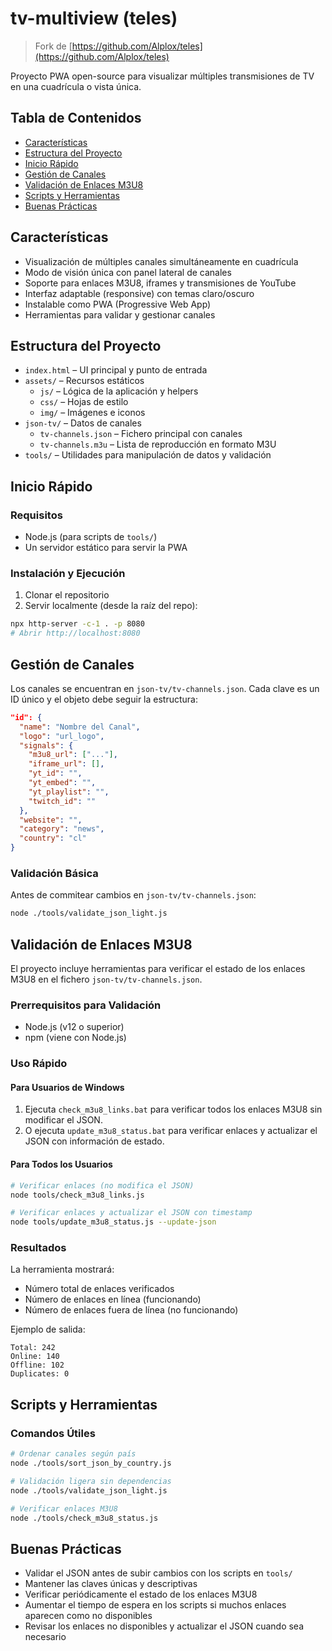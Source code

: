 # tv-multiview (teles)

> Fork de [https://github.com/Alplox/teles](https://github.com/Alplox/teles)

Proyecto PWA open-source para visualizar múltiples transmisiones de TV en una cuadrícula o vista única.

## Tabla de Contenidos

- [Características](#características)
- [Estructura del Proyecto](#estructura-del-proyecto)
- [Inicio Rápido](#inicio-rápido)
- [Gestión de Canales](#gestión-de-canales)
- [Validación de Enlaces M3U8](#validación-de-enlaces-m3u8)
- [Scripts y Herramientas](#scripts-y-herramientas)
- [Buenas Prácticas](#buenas-prácticas)

## Características

- Visualización de múltiples canales simultáneamente en cuadrícula
- Modo de visión única con panel lateral de canales
- Soporte para enlaces M3U8, iframes y transmisiones de YouTube
- Interfaz adaptable (responsive) con temas claro/oscuro
- Instalable como PWA (Progressive Web App)
- Herramientas para validar y gestionar canales

## Estructura del Proyecto

- `index.html` – UI principal y punto de entrada
- `assets/` – Recursos estáticos
    - `js/` – Lógica de la aplicación y helpers
    - `css/` – Hojas de estilo
    - `img/` – Imágenes e iconos
- `json-tv/` – Datos de canales
    - `tv-channels.json` – Fichero principal con canales
    - `tv-channels.m3u` – Lista de reproducción en formato M3U
- `tools/` – Utilidades para manipulación de datos y validación

## Inicio Rápido

### Requisitos

- Node.js (para scripts de `tools/`)
- Un servidor estático para servir la PWA

### Instalación y Ejecución

1. Clonar el repositorio
2. Servir localmente (desde la raíz del repo):

```bash
npx http-server -c-1 . -p 8080
# Abrir http://localhost:8080
```

## Gestión de Canales

Los canales se encuentran en `json-tv/tv-channels.json`. Cada clave es un ID único y el objeto debe seguir la estructura:

```json
"id": {
  "name": "Nombre del Canal",
  "logo": "url_logo",
  "signals": { 
    "m3u8_url": ["..."], 
    "iframe_url": [], 
    "yt_id": "",
    "yt_embed": "",
    "yt_playlist": "",
    "twitch_id": ""
  },
  "website": "",
  "category": "news",
  "country": "cl"
}
```

### Validación Básica

Antes de commitear cambios en `json-tv/tv-channels.json`:

```bash
node ./tools/validate_json_light.js
```

## Validación de Enlaces M3U8

El proyecto incluye herramientas para verificar el estado de los enlaces M3U8 en el fichero `json-tv/tv-channels.json`.

### Prerrequisitos para Validación

- Node.js (v12 o superior)
- npm (viene con Node.js)

### Uso Rápido

#### Para Usuarios de Windows

1. Ejecuta `check_m3u8_links.bat` para verificar todos los enlaces M3U8 sin modificar el JSON.
2. O ejecuta `update_m3u8_status.bat` para verificar enlaces y actualizar el JSON con información de estado.

#### Para Todos los Usuarios

```bash
# Verificar enlaces (no modifica el JSON)
node tools/check_m3u8_links.js

# Verificar enlaces y actualizar el JSON con timestamp
node tools/update_m3u8_status.js --update-json
```

### Resultados

La herramienta mostrará:

- Número total de enlaces verificados
- Número de enlaces en línea (funcionando)
- Número de enlaces fuera de línea (no funcionando)

Ejemplo de salida:

```text
Total: 242
Online: 140
Offline: 102
Duplicates: 0
```

## Scripts y Herramientas

### Comandos Útiles

```bash
# Ordenar canales según país
node ./tools/sort_json_by_country.js

# Validación ligera sin dependencias
node ./tools/validate_json_light.js

# Verificar enlaces M3U8
node ./tools/check_m3u8_status.js
```

## Buenas Prácticas

- Validar el JSON antes de subir cambios con los scripts en `tools/`
- Mantener las claves únicas y descriptivas
- Verificar periódicamente el estado de los enlaces M3U8
- Aumentar el tiempo de espera en los scripts si muchos enlaces aparecen como no disponibles
- Revisar los enlaces no disponibles y actualizar el JSON cuando sea necesario
